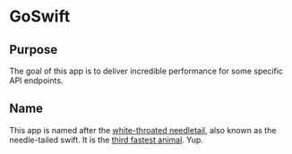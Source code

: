 # GoSwift
## Purpose
The goal of this app is to deliver incredible performance for some specific API endpoints.
 
## Name
This app is named after the [white-throated needletail](http://en.wikipedia.org/wiki/White-throated_needletail), also known as the needle-tailed swift. It is the [third fastest animal](http://en.wikipedia.org/wiki/Fastest_animals). Yup.
